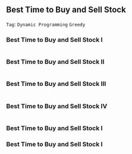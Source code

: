 ## Best Time to Buy and Sell Stock

```Tag```: ```Dynamic Programming``` ```Greedy```

### Best Time to Buy and Sell Stock I

```Python

```

### Best Time to Buy and Sell Stock II

```Python

```

### Best Time to Buy and Sell Stock III

```Python

```

### Best Time to Buy and Sell Stock IV

```Python

```

### Best Time to Buy and Sell Stock I

### Best Time to Buy and Sell Stock I

